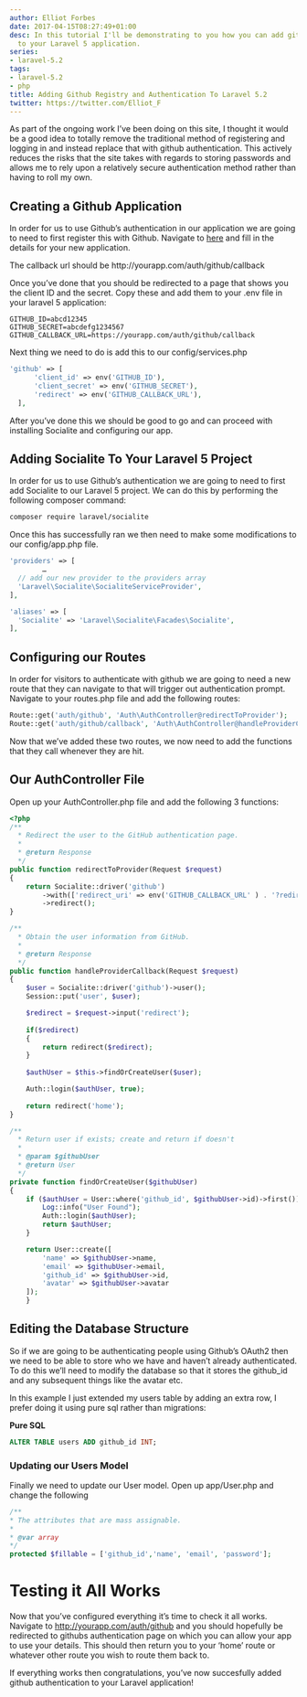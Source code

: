 ```yaml
---
author: Elliot Forbes
date: 2017-04-15T08:27:49+01:00
desc: In this tutorial I'll be demonstrating to you how you can add github authentication
  to your Laravel 5 application.
series:
- laravel-5.2
tags:
- laravel-5.2
- php
title: Adding Github Registry and Authentication To Laravel 5.2
twitter: https://twitter.com/Elliot_F
---
```


<p>As part of the ongoing work I’ve been doing on this site, I thought it would be a good idea to totally remove the traditional method of registering and logging in and instead replace that with github authentication. This actively reduces the risks that the site takes with regards to storing passwords and allows me to rely upon a relatively secure authentication method rather than having to roll my own.</p>

<h2>Creating a Github Application</h2>

<p>In order for us to use Github’s authentication in our application we are going to need to first register this with Github. Navigate to <a href=”https://github.com/settings/applications/new”>here</a> and fill in the details for your new application. </p>

<p>The callback url should be http://yourapp.com/auth/github/callback </p>

<p>Once you’ve done that you should be redirected to a page that shows you the client ID and the secret. Copy these and add them to your .env file in your laravel 5 application: </p>

```t
GITHUB_ID=abcd12345
GITHUB_SECRET=abcdefg1234567
GITHUB_CALLBACK_URL=https://yourapp.com/auth/github/callback
```

<p>Next thing we need to do is add this to our config/services.php</p>

```php
'github' => [
      'client_id' => env('GITHUB_ID'),
      'client_secret' => env('GITHUB_SECRET'),
      'redirect' => env('GITHUB_CALLBACK_URL'),  
  ],
```

<p>After you’ve done this we should be good to go and can proceed with installing Socialite and configuring our app.</p>

<h2>Adding Socialite To Your Laravel 5 Project</h2>

<p>In order for us to use Github’s authentication we are going to need to first add Socialite to our Laravel 5 project. We can do this by performing the following composer command:</p>

```bash
composer require laravel/socialite
```

Once this has successfully ran we then need to make some modifications to our config/app.php file. 

```php
'providers' => [
		…
  // add our new provider to the providers array 
  'Laravel\Socialite\SocialiteServiceProvider',
],
```

```php
'aliases' => [
  'Socialite' => 'Laravel\Socialite\Facades\Socialite',
],
```

<h2>Configuring our Routes</h2>

<p>In order for visitors to authenticate with github we are going to need a new route that they can navigate to that will trigger out authentication prompt. Navigate to your routes.php file and add the following routes: </p>

```php
Route::get('auth/github', 'Auth\AuthController@redirectToProvider');
Route::get('auth/github/callback', 'Auth\AuthController@handleProviderCallback');
```

<p>Now that we’ve added these two routes, we now need to add the functions that they call whenever they are hit.</p>

<h2>Our AuthController File</h2>

<p>Open up your AuthController.php file and add the following 3 functions: </p>

```php
<?php    
/**
  * Redirect the user to the GitHub authentication page.
  *
  * @return Response
  */
public function redirectToProvider(Request $request)
{
    return Socialite::driver('github')
        ->with(['redirect_uri' => env('GITHUB_CALLBACK_URL' ) . '?redirect=' . $request->input('redirect')])
        ->redirect();
}

/**
  * Obtain the user information from GitHub.
  *
  * @return Response
  */
public function handleProviderCallback(Request $request)
{
    $user = Socialite::driver('github')->user();
    Session::put('user', $user);

    $redirect = $request->input('redirect');
    
    if($redirect)
    {
        return redirect($redirect);
    }
    
    $authUser = $this->findOrCreateUser($user);

    Auth::login($authUser, true);
            
    return redirect('home');
}

/**
  * Return user if exists; create and return if doesn't
  *
  * @param $githubUser
  * @return User
  */
private function findOrCreateUser($githubUser)
{
    if ($authUser = User::where('github_id', $githubUser->id)->first()) {
        Log::info("User Found");
        Auth::login($authUser);
        return $authUser;
    }

    return User::create([
        'name' => $githubUser->name,
        'email' => $githubUser->email,
        'github_id' => $githubUser->id,
        'avatar' => $githubUser->avatar
    ]);
    }
```

<h2>Editing the Database Structure</h2>

<p>So if we are going to be authenticating people using Github’s OAuth2 then we need to be able to store who we have and haven’t already authenticated. To do this we’ll need to modify the database so that it stores the github_id and any subsequent things like the avatar etc. </p>

<p>In this example I just extended my users table by adding an extra row, I prefer doing it using pure sql rather than migrations:</p>

<b>Pure SQL</b>

```sql
ALTER TABLE users ADD github_id INT;
```

<h3>Updating our Users Model</h2>

<p>Finally we need to update our User model. Open up app/User.php and change the following</p>

```php
/**
* The attributes that are mass assignable.
*
* @var array
*/
protected $fillable = ['github_id','name', 'email', 'password'];
```

# Testing it All Works

Now that you’ve configured everything it’s time to check it all works. Navigate to http://yourapp.com/auth/github and you should hopefully be redirected to githubs authentication page on which you can allow your app to use your details. This should then return you to your ‘home’ route or whatever other route you wish to route them back to.

If everything works then congratulations, you’ve now succesfully added github authentication to your Laravel application! 

